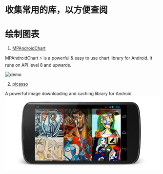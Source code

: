 # 收集常用的库，以方便查阅

# 绘制图表
  1. [MPAndroidChart](https://github.com/PhilJay/MPAndroidChart)
  
  MPAndroidChart :zap: is a powerful & easy to use chart library for Android. It runs on API level 8 and upwards.
  
  ![demo](https://camo.githubusercontent.com/78b4bc4e50e151970961daf56e81c4c0db72d27c/68747470733a2f2f7261772e6769746875622e636f6d2f5068696c4a61792f4d5043686172742f6d61737465722f73637265656e73686f74732f73696d706c6564657369676e5f6261726368617274332e706e67)

 2. [picasso](https://github.com/square/picasso)

 A powerful image downloading and caching library for Android
 ![demo](https://github.com/square/picasso/blob/master/website/static/sample.png)
